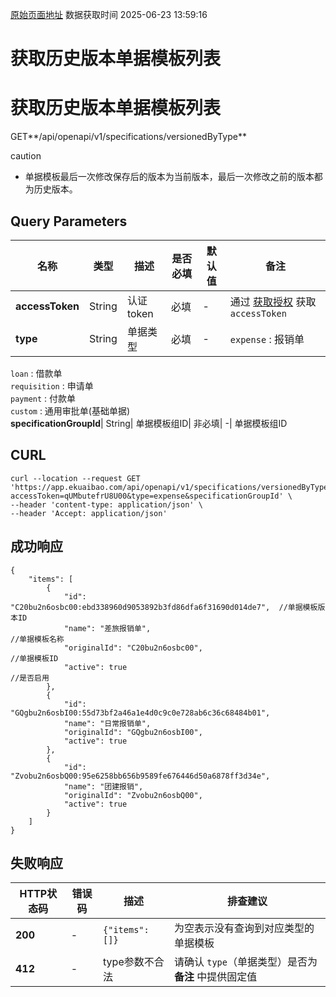 [原始页面地址](https://docs.ekuaibao.com/docs/open-api/forms/get-specifications-versioned)
数据获取时间 2025-06-23 13:59:16

# 获取历史版本单据模板列表

# 获取历史版本单据模板列表  
  
GET**/api/openapi/v1/specifications/versionedByType**

caution

  * 单据模板最后一次修改保存后的版本为当前版本，最后一次修改之前的版本都为历史版本。



## Query Parameters​

名称| 类型| 描述| 是否必填| 默认值| 备注  
---|---|---|---|---|---  
**accessToken**|  String| 认证token| 必填| -| 通过 [获取授权](/docs/open-api/getting-started/auth) 获取 `accessToken`  
**type**|  String| 单据类型| 必填| -| `expense` : 报销单  
`loan` : 借款单  
`requisition` : 申请单  
`payment` : 付款单  
`custom` : 通用审批单(基础单据)  
**specificationGroupId**|  String| 单据模板组ID| 非必填| -| 单据模板组ID  
  
## CURL​
    
    
    curl --location --request GET 'https://app.ekuaibao.com/api/openapi/v1/specifications/versionedByType?accessToken=qUMbutefrU8U00&type=expense&specificationGroupId' \  
    --header 'content-type: application/json' \  
    --header 'Accept: application/json'  
    

## 成功响应​
    
    
    {  
        "items": [  
            {  
                "id": "C20bu2n6osbc00:ebd338960d9053892b3fd86dfa6f31690d014de7",  //单据模板版本ID  
                "name": "差旅报销单",                                              //单据模板名称  
                "originalId": "C20bu2n6osbc00",                                   //单据模板ID  
                "active": true                                                    //是否启用  
            },  
            {  
                "id": "GQgbu2n6osbI00:55d73bf2a46a1e4d0c9c0e728ab6c36c68484b01",  
                "name": "日常报销单",  
                "originalId": "GQgbu2n6osbI00",  
                "active": true  
            },  
            {  
                "id": "Zvobu2n6osbQ00:95e6258bb656b9589fe676446d50a6878ff3d34e",  
                "name": "团建报销",  
                "originalId": "Zvobu2n6osbQ00",  
                "active": true  
            }  
        ]  
    }  
    

## 失败响应​

HTTP状态码| 错误码| 描述| 排查建议  
---|---|---|---  
**200**|  -| `{"items": []}`| 为空表示没有查询到对应类型的单据模板  
**412**|  -| type参数不合法| 请确认 `type`（单据类型）是否为 **备注** 中提供固定值
